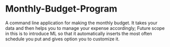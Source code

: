 # Monthly-Budget-Program
A command line application for making the monthly budget.
It takes your data and then helps you to manage your expense accordingly;
Future scope in this is to introduce ML so that it automatically inserts the most often schedule you put and gives option you to customize it.
